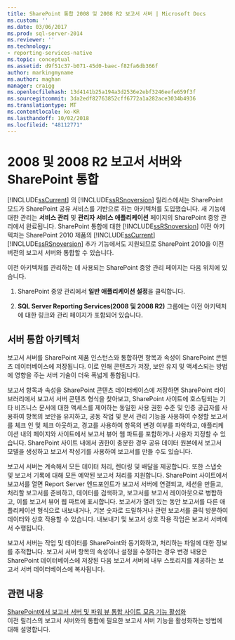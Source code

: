 ```yaml
---
title: SharePoint 통합 2008 및 2008 R2 보고서 서버 | Microsoft Docs
ms.custom: ''
ms.date: 03/06/2017
ms.prod: sql-server-2014
ms.reviewer: ''
ms.technology:
- reporting-services-native
ms.topic: conceptual
ms.assetid: d9f51c37-b071-45d0-baec-f82fa6db366f
author: markingmyname
ms.author: maghan
manager: craigg
ms.openlocfilehash: 13d4141b25a194a3d2536e2ebf3246eefe659f3f
ms.sourcegitcommit: 3da2edf82763852cff6772a1a282ace3034b4936
ms.translationtype: MT
ms.contentlocale: ko-KR
ms.lasthandoff: 10/02/2018
ms.locfileid: "48112771"
---
```

# <a name="sharepoint-integration-with-2008-and-2008-r2--report-servers"></a>2008 및 2008 R2 보고서 서버와 SharePoint 통합
  [!INCLUDE[ssCurrent](../includes/sscurrent-md.md)] 의 [!INCLUDE[ssRSnoversion](../includes/ssrsnoversion-md.md)] 릴리스에서는 SharePoint 모드가 SharePoint 공유 서비스를 기반으로 하는 아키텍처를 도입했습니다. 새 기능에 대한 관리는 **서비스 관리** 및 **관리자 서비스 애플리케이션** 페이지의 SharePoint 중앙 관리에서 완료됩니다. SharePoint 통합에 대한 [!INCLUDE[ssRSnoversion](../includes/ssrsnoversion-md.md)] 이전 아키텍처는 SharePoint 2010 제품의 [!INCLUDE[ssCurrent](../includes/sscurrent-md.md)] [!INCLUDE[ssRSnoversion](../includes/ssrsnoversion-md.md)] 추가 기능에서도 지원되므로 SharePoint 2010을 이전 버전의 보고서 서버와 통합할 수 있습니다.  
  
 이전 아키텍처를 관리하는 데 사용되는 SharePoint 중앙 관리 페이지는 다음 위치에 있습니다.  
  
1.  SharePoint 중앙 관리에서 **일반 애플리케이션 설정**을 클릭합니다.  
  
2.  **SQL Server Reporting Services(2008 및 2008 R2)** 그룹에는 이전 아키텍처에 대한 링크와 관리 페이지가 포함되어 있습니다.  
  
## <a name="server-integration-architecture"></a>서버 통합 아키텍처  
 보고서 서버를 SharePoint 제품 인스턴스와 통합하면 항목과 속성이 SharePoint 콘텐츠 데이터베이스에 저장됩니다. 이로 인해 콘텐츠가 저장, 보안 유지 및 액세스되는 방법에 영향을 주는 서버 기술이 더욱 폭넓게 통합됩니다.  
  
 보고서 항목과 속성을 SharePoint 콘텐츠 데이터베이스에 저장하면 SharePoint 라이브러리에서 보고서 서버 콘텐츠 형식을 찾아보고, SharePoint 사이트에 호스팅되는 기타 비즈니스 문서에 대한 액세스를 제어하는 동일한 사용 권한 수준 및 인증 공급자를 사용하여 항목의 보안을 유지하고, 공동 작업 및 문서 관리 기능을 사용하여 수정할 보고서를 체크 인 및 체크 아웃하고, 경고를 사용하여 항목의 변경 여부를 파악하고, 애플리케이션 내의 페이지와 사이트에서 보고서 뷰어 웹 파트를 포함하거나 사용자 지정할 수 있습니다. SharePoint 사이트 내에서 권한이 충분한 경우 공유 데이터 원본에서 보고서 모델을 생성하고 보고서 작성기를 사용하여 보고서를 만들 수도 있습니다.  
  
 보고서 서버는 계속해서 모든 데이터 처리, 렌더링 및 배달을 제공합니다. 또한 스냅숏 및 보고서 기록에 대해 모든 예약된 보고서 처리를 지원합니다. SharePoint 사이트에서 보고서를 열면 Report Server 엔드포인트가 보고서 서버에 연결되고, 세션을 만들고, 처리할 보고서를 준비하고, 데이터를 검색하고, 보고서를 보고서 레이아웃으로 병합하고, 이를 보고서 뷰어 웹 파트에 표시합니다. 보고서가 열려 있는 동안 보고서를 다른 애플리케이션 형식으로 내보내거나, 기본 숫자로 드릴하거나 관련 보고서를 클릭 방문하여 데이터와 상호 작용할 수 있습니다. 내보내기 및 보고서 상호 작용 작업은 보고서 서버에서 수행됩니다.  
  
 보고서 서버는 작업 및 데이터를 SharePoint와 동기화하고, 처리하는 파일에 대한 정보를 추적합니다. 보고서 서버 항목의 속성이나 설정을 수정하는 경우 변경 내용은 SharePoint 데이터베이스에 저장된 다음 보고서 서버에 내부 스토리지를 제공하는 보고서 서버 데이터베이스에 복사됩니다.  
  
## <a name="related-content"></a>관련 내용  
 [SharePoint에서 보고서 서버 및 파워 뷰 통합 사이트 모음 기능 활성화](activate-the-report-server-and-power-view-integration-features-in-sharepoint.md)  
 이전 릴리스의 보고서 서버와의 통합에 필요한 보고서 서버 기능을 활성화하는 방법에 대해 설명합니다.  
  
  
